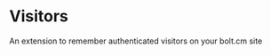 Visitors
=======================

An extension to remember authenticated visitors on your bolt.cm site
